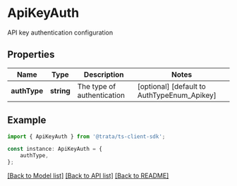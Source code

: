 # ApiKeyAuth

API key authentication configuration

## Properties

Name | Type | Description | Notes
------------ | ------------- | ------------- | -------------
**authType** | **string** | The type of authentication | [optional] [default to AuthTypeEnum_Apikey]

## Example

```typescript
import { ApiKeyAuth } from '@trata/ts-client-sdk';

const instance: ApiKeyAuth = {
    authType,
};
```

[[Back to Model list]](../README.md#documentation-for-models) [[Back to API list]](../README.md#documentation-for-api-endpoints) [[Back to README]](../README.md)
